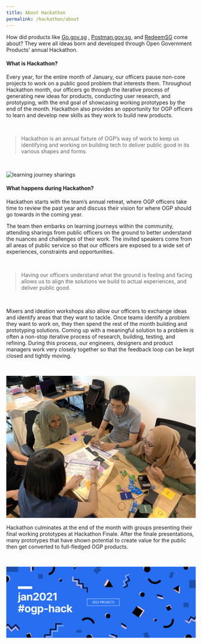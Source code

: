 ```yaml
---
title: About Hackathon
permalink: /hackathon/about
---
```

How did products like [Go.gov.sg](https://go.gov.sg) ,  [Postman.gov.sg](https://postman.gov.sg), and [RedeemSG](https://redeem.gov.sg) come about? They were all ideas born and developed through Open Government Products’ annual Hackathon. 

#### What is Hackathon?

Every year,  for the entire month of January, our officers pause non-core projects to work on a public good problem that interests them. Throughout Hackathon month, our officers go through the iterative process of generating new ideas for products, conducting user research, and prototyping, with the end goal of showcasing working prototypes by the end of the month. Hackathon also provides an opportunity for OGP officers to learn and develop new skills as they work to build new products.

<br/>

> Hackathon is an annual fixture of OGP’s way of work to keep us identifying and working on building tech to deliver public good in its various shapes and forms. 

<br/>

![learning journey sharings](/images/hackathon_talks.jpg)


#### What happens during Hackathon?

 Hackathon starts with the team’s annual retreat, where OGP officers take time to review the past year and discuss their vision for where OGP should go towards in the coming year. 
 
 The team then embarks on learning journeys within the community, attending sharings from public officers on the ground to better understand the nuances and challenges of their work. The invited speakers come from all areas of public service so that our officers are exposed to a wide set of experiences, constraints and opportunities. 
 
<br/>
 
 > Having our officers understand what the ground is feeling and facing allows us to align the solutions we build to actual experiences, and deliver public good.

<br/>

Mixers and ideation workshops  also allow our officers to exchange ideas and identify areas that they want to tackle. Once teams identify a problem they want to work on, they then spend the rest of the month building and prototyping solutions. Coming up with a meaningful solution to a problem is often a non-stop iterative process of research, building, testing, and refining. During this process, our engineers, designers and product managers work very closely together so that the feedback loop can be kept closed and tightly moving. 

<br/>

![team members brainstorming](/images/hackathon_brainstorming.jpg)

Hackathon culminates at the end of the month with groups presenting their final working prototypes at Hackathon Finale. After the finale presentations,  many prototypes that have shown potential to create value for the public then get converted to full-fledged OGP products.

<br/>

[![](/images/Hack2021Banner_withCTA.png)](/hackathon/2021)